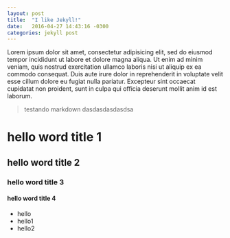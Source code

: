 ```yaml
---
layout: post
title:  "I like Jekyll!"
date:   2016-04-27 14:43:16 -0300
categories: jekyll post
---
```

Lorem ipsum dolor sit amet, consectetur adipisicing elit, sed do eiusmod tempor incididunt ut labore et dolore magna aliqua. Ut enim ad minim veniam, quis nostrud exercitation ullamco laboris nisi ut aliquip ex ea commodo consequat. Duis aute irure dolor in reprehenderit in voluptate velit esse cillum dolore eu fugiat nulla pariatur. Excepteur sint occaecat cupidatat non proident, sunt in culpa qui officia deserunt mollit anim id est laborum.

> testando markdown dasdasdasdasdsa

# hello word title 1

## hello word title 2

### hello word title 3

#### hello word title 4

* hello
* hello1
* hello2
